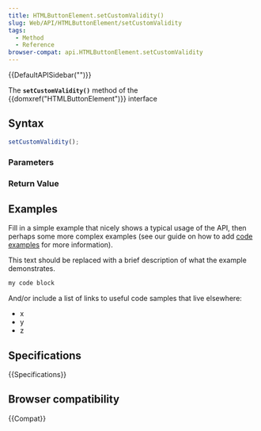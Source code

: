```yaml
---
title: HTMLButtonElement.setCustomValidity()
slug: Web/API/HTMLButtonElement/setCustomValidity
tags:
  - Method
  - Reference
browser-compat: api.HTMLButtonElement.setCustomValidity
---
```

{{DefaultAPISidebar("")}}

The **`setCustomValidity()`** method of the {{domxref("HTMLButtonElement")}} interface 

## Syntax

```js
setCustomValidity();
```

### Parameters



### Return Value



## Examples

Fill in a simple example that nicely shows a typical usage of the API, then perhaps some more complex examples (see our guide on how to add [code examples](/en-US/docs/MDN/Contribute/Structures/Code_examples) for more information).

This text should be replaced with a brief description of what the example demonstrates.

```js
my code block
```

And/or include a list of links to useful code samples that live elsewhere:

*   x
*   y
*   z

## Specifications

{{Specifications}}

## Browser compatibility

{{Compat}}


